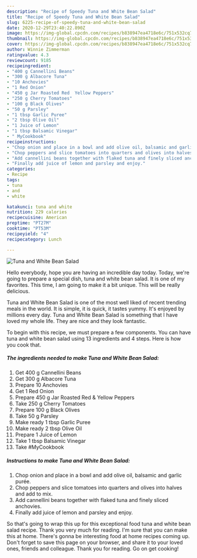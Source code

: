 ```yaml
---
description: "Recipe of Speedy Tuna and White Bean Salad"
title: "Recipe of Speedy Tuna and White Bean Salad"
slug: 6225-recipe-of-speedy-tuna-and-white-bean-salad
date: 2020-12-29T23:40:22.890Z
image: https://img-global.cpcdn.com/recipes/b838947ea4718e6c/751x532cq70/tuna-and-white-bean-salad-recipe-main-photo.jpg
thumbnail: https://img-global.cpcdn.com/recipes/b838947ea4718e6c/751x532cq70/tuna-and-white-bean-salad-recipe-main-photo.jpg
cover: https://img-global.cpcdn.com/recipes/b838947ea4718e6c/751x532cq70/tuna-and-white-bean-salad-recipe-main-photo.jpg
author: Winnie Zimmerman
ratingvalue: 4.3
reviewcount: 9185
recipeingredient:
- "400 g Cannellini Beans"
- "300 g Albacore Tuna"
- "10 Anchovies"
- "1 Red Onion"
- "450 g Jar Roasted Red  Yellow Peppers"
- "250 g Cherry Tomatoes"
- "100 g Black Olives"
- "50 g Parsley"
- "1 tbsp Garlic Puree"
- "2 tbsp Olive Oil"
- "1 Juice of Lemon"
- "1 tbsp Balsamic Vinegar"
- " MyCookbook"
recipeinstructions:
- "Chop onion and place in a bowl and add olive oil, balsamic and garlic purée."
- "Chop peppers and slice tomatoes into quarters and olives into halves and add to mix."
- "Add cannellini beans together with flaked tuna and finely sliced anchovies."
- "Finally add juice of lemon and parsley and enjoy."
categories:
- Recipe
tags:
- tuna
- and
- white

katakunci: tuna and white 
nutrition: 229 calories
recipecuisine: American
preptime: "PT27M"
cooktime: "PT53M"
recipeyield: "4"
recipecategory: Lunch

---
```



![Tuna and White Bean Salad](https://img-global.cpcdn.com/recipes/b838947ea4718e6c/751x532cq70/tuna-and-white-bean-salad-recipe-main-photo.jpg)

Hello everybody, hope you are having an incredible day today. Today, we're going to prepare a special dish, tuna and white bean salad. It is one of my favorites. This time, I am going to make it a bit unique. This will be really delicious.



Tuna and White Bean Salad is one of the most well liked of recent trending meals in the world. It is simple, it is quick, it tastes yummy. It's enjoyed by millions every day. Tuna and White Bean Salad is something that I have loved my whole life. They are nice and they look fantastic.


To begin with this recipe, we must prepare a few components. You can have tuna and white bean salad using 13 ingredients and 4 steps. Here is how you cook that.

<!--inarticleads1-->

##### The ingredients needed to make Tuna and White Bean Salad:

1. Get 400 g Cannellini Beans
1. Get 300 g Albacore Tuna
1. Prepare 10 Anchovies
1. Get 1 Red Onion
1. Prepare 450 g Jar Roasted Red &amp; Yellow Peppers
1. Take 250 g Cherry Tomatoes
1. Prepare 100 g Black Olives
1. Take 50 g Parsley
1. Make ready 1 tbsp Garlic Puree
1. Make ready 2 tbsp Olive Oil
1. Prepare 1 Juice of Lemon
1. Take 1 tbsp Balsamic Vinegar
1. Take  #MyCookbook




<!--inarticleads2-->

##### Instructions to make Tuna and White Bean Salad:

1. Chop onion and place in a bowl and add olive oil, balsamic and garlic purée.
1. Chop peppers and slice tomatoes into quarters and olives into halves and add to mix.
1. Add cannellini beans together with flaked tuna and finely sliced anchovies.
1. Finally add juice of lemon and parsley and enjoy.




So that's going to wrap this up for this exceptional food tuna and white bean salad recipe. Thank you very much for reading. I'm sure that you can make this at home. There's gonna be interesting food at home recipes coming up. Don't forget to save this page on your browser, and share it to your loved ones, friends and colleague. Thank you for reading. Go on get cooking!
